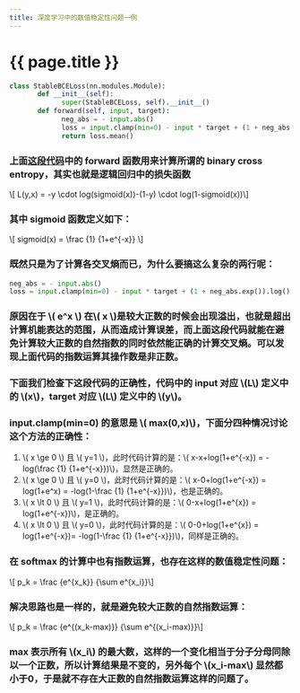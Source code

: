 ```yaml
---
title: 深度学习中的数值稳定性问题一例
---
```


{{ page.title }}
===============

```python
class StableBCELoss(nn.modules.Module):
       def __init__(self):
             super(StableBCELoss, self).__init__()
       def forward(self, input, target):
             neg_abs = - input.abs()
             loss = input.clamp(min=0) - input * target + (1 + neg_abs.exp()).log()
             return loss.mean()
```

### 上面[这段代码](https://github.com/pytorch/pytorch/issues/751)中的 forward 函数用来计算所谓的 binary cross entropy，其实也就是逻辑回归中的损失函数
\\[ L(y,x) = -y \cdot log(sigmoid(x))-(1-y) \cdot log(1-sigmoid(x))\\]
### 其中 sigmoid 函数定义如下：
\\[ sigmoid(x) = \frac {1} {1+e^{-x}} \\]

### 既然只是为了计算各交叉熵而已，为什么要搞这么复杂的两行呢：
```python
neg_abs = - input.abs()
loss = input.clamp(min=0) - input * target + (1 + neg_abs.exp()).log()
```
### 原因在于 \\( e^x \\) 在\\( x \\)是较大正数的时候会出现溢出，也就是超出计算机能表达的范围，从而造成计算误差，而上面这段代码就能在避免计算较大正数的自然指数的同时依然能正确的计算交叉熵。可以发现上面代码的指数运算其操作数是非正数。
### 下面我们检查下这段代码的正确性，代码中的 input 对应 \\(L\\) 定义中的 \\(x\\)，target 对应 \\(L\\) 定义中的 \\(y\\)。
### input.clamp(min=0) 的意思是 \\( max(0,x)\\)，下面分四种情况讨论这个方法的正确性：
1. \\( x \ge 0 \\) 且 \\( y=1 \\)，此时代码计算的是：\\( x-x+log(1+e^{-x}) = -log(\frac {1} {1+e^{-x}})\\)，显然是正确的。
2. \\( x \ge 0 \\) 且 \\( y=0 \\)，此时代码计算的是：\\( x-0+log(1+e^{-x}) = log(1+e^x) = -log(1-\frac {1} {1+e^{-x}})\\)，也是正确的。
3. \\( x \lt 0 \\) 且 \\( y=1 \\)，此时代码计算的是：\\( 0-x+log(1+e^{x}) = log(1+e^{-x})\\)，是正确的。
4. \\( x \lt 0 \\) 且 \\( y=0 \\)，此时代码计算的是：\\( 0-0+log(1+e^{x}) = log(1+e^{-x})= -log(1-\frac {1} {1+e^{-x}})\\)，同样是正确的。

### 在 softmax 的计算中也有指数运算，也存在这样的数值稳定性问题：

\\[ p_k = \frac {e^{x_k}} {\sum e^{x_i}}\\]

### 解决思路也是一样的，就是避免较大正数的自然指数运算：

\\[ p_k = \frac {e^{(x_k-max)}} {\sum e^{(x_i-max)}}\\]

### max 表示所有 \\(x_i\\) 的最大数，这样的一个变化相当于分子分母同除以一个正数，所以计算结果是不变的，另外每个 \\(x_i-max\\) 显然都小于0，于是就不存在大正数的自然指数运算这样的问题了。


